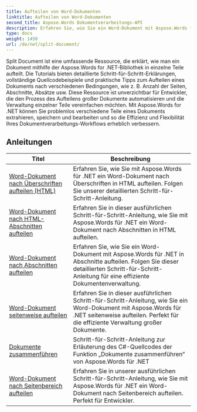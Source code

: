 ```yaml
---
title: Aufteilen von Word-Dokumenten
linktitle: Aufteilen von Word-Dokumenten
second_title: Aspose.Words Dokumentverarbeitungs-API
description: Erfahren Sie, wie Sie ein Word-Dokument mit Aspose.Words für .NET in einzelne Teile aufteilen. Diese umfassende Ressource bietet detaillierte Tutorials, Quellcodebeispiele und praktische Tipps zum Aufteilen von Dokumenten nach unterschiedlichen Bedingungen.
type: docs
weight: 1450
url: /de/net/split-document/
---
```

Split Document ist eine umfassende Ressource, die erklärt, wie man ein Dokument mithilfe der Aspose.Words for .NET-Bibliothek in einzelne Teile aufteilt. Die Tutorials bieten detaillierte Schritt-für-Schritt-Erklärungen, vollständige Quellcodebeispiele und praktische Tipps zum Aufteilen eines Dokuments nach verschiedenen Bedingungen, wie z. B. Anzahl der Seiten, Abschnitte, Absätze usw. Diese Ressource ist unverzichtbar für Entwickler, die den Prozess des Aufteilens großer Dokumente automatisieren und die Verwaltung einzelner Teile vereinfachen möchten. Mit Aspose.Words for .NET können Sie problemlos verschiedene Teile eines Dokuments extrahieren, speichern und bearbeiten und so die Effizienz und Flexibilität Ihres Dokumentverarbeitungs-Workflows erheblich verbessern.

 ## Anleitungen
| Titel | Beschreibung |
| --- | --- |
| [Word-Dokument nach Überschriften aufteilen (HTML)](./by-headings-html/) | Erfahren Sie, wie Sie mit Aspose.Words für .NET ein Word-Dokument nach Überschriften in HTML aufteilen. Folgen Sie unserer detaillierten Schritt-für-Schritt-Anleitung. |
| [Word-Dokument nach HTML-Abschnitten aufteilen](./by-sections-html/) | Erfahren Sie in dieser ausführlichen Schritt-für-Schritt-Anleitung, wie Sie mit Aspose.Words für .NET ein Word-Dokument nach Abschnitten in HTML aufteilen. |
| [Word-Dokument nach Abschnitten aufteilen](./by-sections/) | Erfahren Sie, wie Sie ein Word-Dokument mit Aspose.Words für .NET in Abschnitte aufteilen. Folgen Sie dieser detaillierten Schritt-für-Schritt-Anleitung für eine effiziente Dokumentenverwaltung. |
| [Word-Dokument seitenweise aufteilen](./page-by-page/) | Erfahren Sie in dieser ausführlichen Schritt-für-Schritt-Anleitung, wie Sie ein Word-Dokument mit Aspose.Words für .NET seitenweise aufteilen. Perfekt für die effiziente Verwaltung großer Dokumente. |
| [Dokumente zusammenführen](./merge-documents/) | Schritt-für-Schritt-Anleitung zur Erläuterung des C#-Quellcodes der Funktion „Dokumente zusammenführen“ von Aspose.Words für .NET |
| [Word-Dokument nach Seitenbereich aufteilen](./by-page-range/) | Erfahren Sie in unserer ausführlichen Schritt-für-Schritt-Anleitung, wie Sie mit Aspose.Words für .NET ein Word-Dokument nach Seitenbereich aufteilen. Perfekt für Entwickler. |